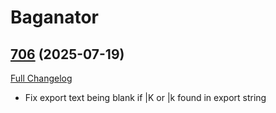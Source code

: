 # Baganator

## [706](https://github.com/Baganator/Baganator/tree/706) (2025-07-19)
[Full Changelog](https://github.com/Baganator/Baganator/compare/705...706) 

- Fix export text being blank if |K or |k found in export string  
